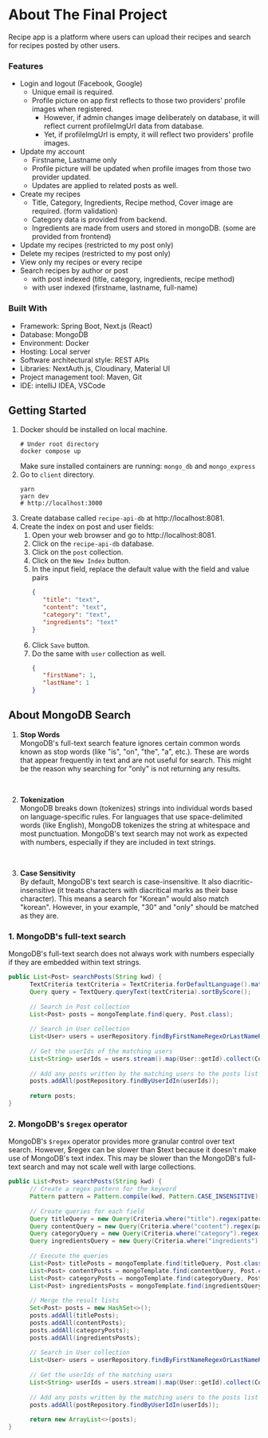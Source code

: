 # About The Final Project
Recipe app is a platform where users can upload their recipes and search for recipes posted by other users.

### Features
- Login and logout (Facebook, Google)
  - Unique email is required.
  - Profile picture on app first reflects to those two providers' profile images when registered.
    - However, if admin changes image deliberately on database, it will reflect current profileImgUrl data from database.
    - Yet, if profileImgUrl is empty, it will reflect two providers' profile images. 
- Update my account
  - Firstname, Lastname only
  - Profile picture will be updated when profile images from  those two provider updated.
  - Updates are applied to related posts as well.
- Create my recipes
  - Title, Category, Ingredients, Recipe method, Cover image are required. (form validation)
  - Category data is provided from backend.
  - Ingredients are made from users and stored in mongoDB. (some are provided from frontend)
- Update my recipes (restricted to my post only)
- Delete my recipes (restricted to my post only)
- View only my recipes or every recipe
- Search recipes by author or post
  - with post indexed (title, category, ingredients, recipe method)
  - with user indexed (firstname, lastname, full-name)

### Built With
- Framework: Spring Boot, Next.js (React)
- Database: MongoDB
- Environment: Docker
- Hosting: Local server
- Software architectural style: REST APIs
- Libraries: NextAuth.js, Cloudinary, Material UI
- Project management tool: Maven, Git
- IDE: intelliJ IDEA, VSCode


## Getting Started
1. Docker should be installed on local machine.
    ```shell
   # Under root directory
    docker compose up
    ```
   Make sure installed containers are running: `mongo_db` and `mongo_express`
2. Go to `client` directory.
    ```shell
    yarn
    yarn dev
   # http://localhost:3000
    ```
3. Create database called `recipe-api-db` at http://localhost:8081.
4. Create the index on post and user fields:</br>
      1) Open your web browser and go to http://localhost:8081.
      2) Click on the `recipe-api-db`  database.
      3) Click on the `post` collection.
      4) Click on the `New Index` button.
      5) In the input field, replace the default value with the field and value pairs
         ```json
         {
            "title": "text",
            "content": "text",
            "category": "text",
            "ingredients": "text"
         }
         ```
      6) Click `Save` button.
      7) Do the same with `user` collection as well.
         ```json
         {
            "firstName": 1,
            "lastName": 1
         }
         ```
## About MongoDB Search
1. <strong>Stop Words</strong> <br />MongoDB's full-text search feature ignores certain common words known as stop words (like "is", "on", "the", "a", etc.). These are words that appear frequently in text and are not useful for search. This might be the reason why searching for "only" is not returning any results.
<br />

2. <strong>Tokenization</strong><br /> MongoDB breaks down (tokenizes) strings into individual words based on language-specific rules. For languages that use space-delimited words (like English), MongoDB tokenizes the string at whitespace and most punctuation. MongoDB's text search may not work as expected with numbers, especially if they are included in text strings.
<br />

3. <strong>Case Sensitivity</strong><br /> By default, MongoDB's text search is case-insensitive. It also diacritic-insensitive (it treats characters with diacritical marks as their base character). This means a search for "Korean" would also match "korean". However, in your example, "30" and "only" should be matched as they are.

### 1. MongoDB's full-text search
MongoDB's full-text search does not always work with numbers especially if they are embedded within text strings.
```java
public List<Post> searchPosts(String kwd) {
      TextCriteria textCriteria = TextCriteria.forDefaultLanguage().matching(kwd);
      Query query = TextQuery.queryText(textCriteria).sortByScore();
      
      // Search in Post collection
      List<Post> posts = mongoTemplate.find(query, Post.class);
      
      // Search in User collection
      List<User> users = userRepository.findByFirstNameRegexOrLastNameRegex(kwd, kwd);
      
      // Get the userIds of the matching users
      List<String> userIds = users.stream().map(User::getId).collect(Collectors.toList());
      
      // Add any posts written by the matching users to the posts list
      posts.addAll(postRepository.findByUserIdIn(userIds));
      
      return posts;
}
```

### 2. MongoDB's `$regex` operator
MongoDB's `$regex` operator provides more granular control over text search. However, $regex can be slower than $text because it doesn't make use of MongoDB's text index. This may be slower than the MongoDB's full-text search and may not scale well with large collections.

```java
public List<Post> searchPosts(String kwd) {
      // Create a regex pattern for the keyword
      Pattern pattern = Pattern.compile(kwd, Pattern.CASE_INSENSITIVE);
      
      // Create queries for each field
      Query titleQuery = new Query(Criteria.where("title").regex(pattern));
      Query contentQuery = new Query(Criteria.where("content").regex(pattern));
      Query categoryQuery = new Query(Criteria.where("category").regex(pattern));
      Query ingredientsQuery = new Query(Criteria.where("ingredients").regex(pattern));
      
      // Execute the queries
      List<Post> titlePosts = mongoTemplate.find(titleQuery, Post.class);
      List<Post> contentPosts = mongoTemplate.find(contentQuery, Post.class);
      List<Post> categoryPosts = mongoTemplate.find(categoryQuery, Post.class);
      List<Post> ingredientsPosts = mongoTemplate.find(ingredientsQuery, Post.class);
      
      // Merge the result lists
      Set<Post> posts = new HashSet<>();
      posts.addAll(titlePosts);
      posts.addAll(contentPosts);
      posts.addAll(categoryPosts);
      posts.addAll(ingredientsPosts);
      
      // Search in User collection
      List<User> users = userRepository.findByFirstNameRegexOrLastNameRegex(kwd, kwd);
      
      // Get the userIds of the matching users
      List<String> userIds = users.stream().map(User::getId).collect(Collectors.toList());
      
      // Add any posts written by the matching users to the posts list
      posts.addAll(postRepository.findByUserIdIn(userIds));
      
      return new ArrayList<>(posts);
}
```